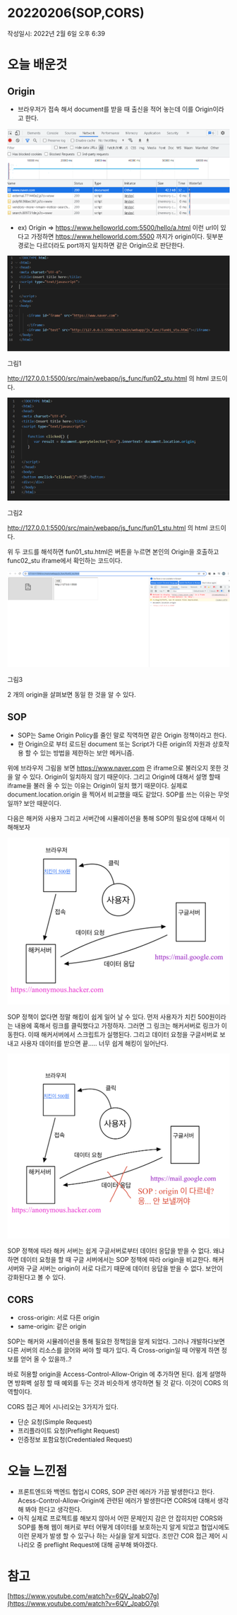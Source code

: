 # 20220206(SOP,CORS)

작성일시: 2022년 2월 6일 오후 6:39

# 오늘 배운것

## Origin

- 브라우저가 접속 해서 document를 받을 때 출신을 적어 놓는데 이를 Origin이라고 한다.

![Untitled](20220206(SOP,CORS)/1.png)

- ex) Origin ⇒ https://www.helloworld.com:5500/hello/a.html 이런 url이 있다고 가정하면 https://www.helloworld.com:5500 까지가 origin이다. 뒷부분 경로는 다르더라도 port까지 일치하면 같은 Origin으로 판단한다.

![그림1](20220206(SOP,CORS)/2.png)

그림1

http://127.0.0.1:5500/src/main/webapp/js_func/fun02_stu.html 의 html 코드이다.

![그림2](20220206(SOP,CORS)/3.png)

그림2

http://127.0.0.1:5500/src/main/webapp/js_func/fun01_stu.html 의 html 코드이다.

위 두 코드를 해석하면 fun01_stu.html은 버튼을 누르면 본인의 Origin을 호출하고 func02_stu iframe에서 확인하는 코드이다.

![그림3](20220206(SOP,CORS)/4.png)

그림3

2 개의 origin을 살펴보면 동일 한 것을 알 수 있다.

## SOP

- SOP는 Same Origin Policy를 줄인 말로 직역하면 같은 Origin 정책이라고 한다.
- 한 Origin으로 부터 로드된 document 또는 Script가 다른 origin의 자원과 상호작용 할 수 있는 방법을 제한하는 보안 메커니즘.

 위에 브라우저 그림을 보면 https://www.naver.com 은 iframe으로 불러오지 못한 것을 알 수 있다. Origin이 일치하지 않기 때문이다. 그리고 Origin에 대해서 설명 할때 iframe을 불러 올 수 있는 이유는 Origin이 일치 했기 때문이다. 실제로 document.location.origin 을 찍어서 비교했을 때도 같았다. SOP를 쓰는 이유는 무엇일까? 보안 때문이다.

 다음은 해커와 사용자 그리고 서버간에 시뮬레이션을 통해 SOP의 필요성에 대해서 이해해보자

![6744D74C-D4A7-48F7-A3B4-75D2C5173948.jpeg](20220206(SOP,CORS)/5.jpeg)

SOP 정책이 없다면 정말 해킹이 쉽게 일어 날 수 있다. 먼저 사용자가 치킨 500원이라는 내용에 혹해서 링크를 클릭했다고 가정하자. 그러면 그 링크는 해커서버로 링크가 이동한다. 이때 해커서버에서 스크립트가 실행된다.  그리고 데이터 요청을 구글서버로 보내고 사용자 데이터를 받으면 끝..... 너무 쉽게 해킹이 일어난다.

![36C1572C-F707-4516-AF58-1E5DE59A14F6.jpeg](20220206(SOP,CORS)/6.jpeg)

 SOP 정책에 따라 해커 서버는 쉽게 구글서버로부터 데이터 응답을 받을 수 없다. 왜냐하면 데이터 요청을 할 때 구글 서버에서는 SOP 정책에 따라 origin을 비교한다. 해커 서버와 구글 서버는 origin이 서로 다르기 때문에 데이터 응답을 받을 수 없다. 보안이 강화된다고 볼 수 있다.

## CORS

- cross-origin: 서로 다른 origin
- same-origin: 같은 origin

 SOP는 해커와 시뮬레이션을 통해 필요한 정책임을 알게 되었다. 그러나 개발하다보면 다른 서버의 리소스를 끌어와 써야 할 때가 있다. 즉 Cross-origin일 때 어떻게 하면 정보를 얻어 올 수 있을까..?

 바로 허용할 origin을  Access-Control-Allow-Origin 에 추가하면 된다. 쉽게 설명하면 방화벽 설정 할 때 예외를 두는 것과 비슷하게 생각하면 될 것 같다. 이것이 CORS 의 역할이다.

CORS 접근 제어 시나리오는 3가지가 있다.

- 단순 요청(Simple Request)
- 프리플라이트 요청(Preflight Request)
- 인증정보 포함요청(Credentialed Request)

# 오늘 느낀점

- 프론트엔드와 백엔드 협업시 CORS, SOP 관련 에러가 가끔 발생한다고 한다. Acess-Control-Allow-Origin에 관련된 에러가 발생한다면 CORS에 대해서 생각해 봐야 한다고 생각한다.
- 아직 실제로 프로젝트를 해보지 않아서 어떤 문제인지 감은 안 잡히지만 CORS와 SOP를 통해 웹이 해커로 부터 어떻게 데이터를 보호하는지 알게 되었고 협업시에도 이런 문제가 발생 할 수 있구나 하는 사실을 알게 되었다. 조만간 COR 접근 제어 시나리오 중 preflight Request에 대해 공부해 봐야겠다.

# 참고

[https://www.youtube.com/watch?v=6QV_JpabO7g](https://www.youtube.com/watch?v=6QV_JpabO7g)
